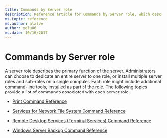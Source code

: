 ```yaml
---
title: Commands by Server role
description: Reference article for Commands by Server role, which describes the primary function of the server.
ms.topic: reference
ms.author: alalve
author: xelu86
ms.date: 10/16/2017
---
```

# Commands by Server role



A server role describes the primary function of the server. Administrators can choose to dedicate an entire server to one role, or install multiple server roles and sub-roles on a single computer. Each role might include additional command-line tools, installed as part of the role. The following topics provide a list of commands associated with each server role.

- [Print Command Reference](print-command-reference.md)

- [Services for Network File System Command Reference](services-for-network-file-system-command-reference.md)

- [Remote Desktop Services (Terminal Services) Command Reference](remote-desktop-services-terminal-services-command-reference.md)

- [Windows Server Backup Command Reference](windows-server-backup-command-reference.md)
